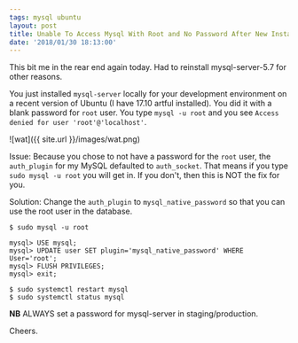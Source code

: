 ```yaml
---
tags: mysql ubuntu
layout: post
title: Unable To Access Mysql With Root and No Password After New Install On Ubuntu
date: '2018/01/30 18:13:00'
---
```


This bit me in the rear end again today.  Had to reinstall mysql-server-5.7 for other reasons.

You just installed `mysql-server` locally for your development environment on a recent version of Ubuntu (I have 17.10 artful installed).  You did it with a blank password for `root` user.  You type `mysql -u root` and you see `Access denied for user 'root'@'localhost'`.

![wat]({{ site.url }}/images/wat.png)

Issue:
Because you chose to not have a password for the `root` user, the `auth_plugin` for my MySQL defaulted to `auth_socket`.  That means if you type `sudo mysql -u root` you will get in.  If you don't, then this is NOT the fix for you.


Solution:
Change the `auth_plugin` to `mysql_native_password` so that you can use the root user in the database.

```
$ sudo mysql -u root

mysql> USE mysql;
mysql> UPDATE user SET plugin='mysql_native_password' WHERE User='root';
mysql> FLUSH PRIVILEGES;
mysql> exit;

$ sudo systemctl restart mysql
$ sudo systemctl status mysql
```

**NB**
ALWAYS set a password for mysql-server in staging/production.


Cheers.
